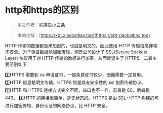 # http和https的区别

> 本文作者：[程序员小白条](https://github.com/luoye6)
>
> 本站地址：[https://xbt.xiaobaitiao.top](https://xbt.xiaobaitiao.top)

HTTP 传输的数据都是未加密的，也就是明文的，因此使用 HTTP 传输信息非常不安全。为了保证数据能加密传输，网景公司设计了 SSL(Secure Sockets Layer) 协议用于对 HTTP 传输的数据进行加密，从而就诞生了 HTTPS。二者主要区别如下：

1️⃣HTTPS 需要到 ca 申请证书，一般免费证书较少，因而需要一定费用。
2️⃣HTTP 信息是明文传输，HTTPS 则是具有安全性的 ssl 加密传输协议。
3️⃣HTTP 和 HTTPS 连接方式完全不同，端口也不一样，前者是 80，后者是 443。
4️⃣HTTP 的连接很简单，是无状态的。HTTPS 是由 SSL+HTTP 构建的可进行加密传输、身份认证的网络协议，比 HTTP 安全。